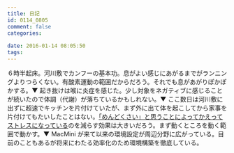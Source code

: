 ```yaml
---
title: 日記
id: 0114_0805
comment: false
categories:
   
date: 2016-01-14 08:05:50
tags:
---
```


６時半起床。河川敷でカンフーの基本功。息がよい感じにあがるまでがランニングよりつらくない。有酸素運動の範囲だからだろう。それでも息があがりぽかぽかする。▼ 起き抜けは喉に炎症を感じた。少し対象をネガティブに感じることが続いたので体調（代謝）が落ちているかもしれない。▼ ここ数日は河川敷に出ずに超速でキッチンを片付けていたが、まず外に出て体を起こしてから家事を片付けてもたいしたことはない。[「めんどくさい」と思うことによってかえってストレスになっている](http://www.nikkei.com/article/DGXMZO95807920W6A100C1000000/)のを減らす効果は大きいだろう。まず動くところを動く範囲で動かす。▼ MacMini が来て以来の環境設定が周辺分野に広がっている。目前のこともあるが将来にわたる効率化のため環境構築を徹底している。